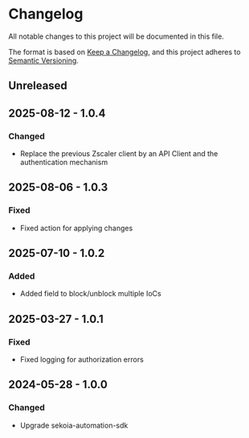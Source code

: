 # Changelog

All notable changes to this project will be documented in this file.

The format is based on [Keep a Changelog](https://keepachangelog.com/en/1.0.0/),
and this project adheres to [Semantic Versioning](https://semver.org/spec/v2.0.0.html).

## Unreleased

## 2025-08-12 - 1.0.4

### Changed

- Replace the previous Zscaler client by an API Client and the authentication mechanism

## 2025-08-06 - 1.0.3

### Fixed

- Fixed action for applying changes

## 2025-07-10 - 1.0.2

### Added

- Added field to block/unblock multiple IoCs

## 2025-03-27 - 1.0.1

### Fixed

- Fixed logging for authorization errors 

## 2024-05-28 - 1.0.0

### Changed

- Upgrade sekoia-automation-sdk
